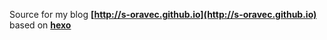 Source for my blog **[http://s-oravec.github.io](http://s-oravec.github.io)** based on **[hexo](https://github.com/hexojs/hexo)**

